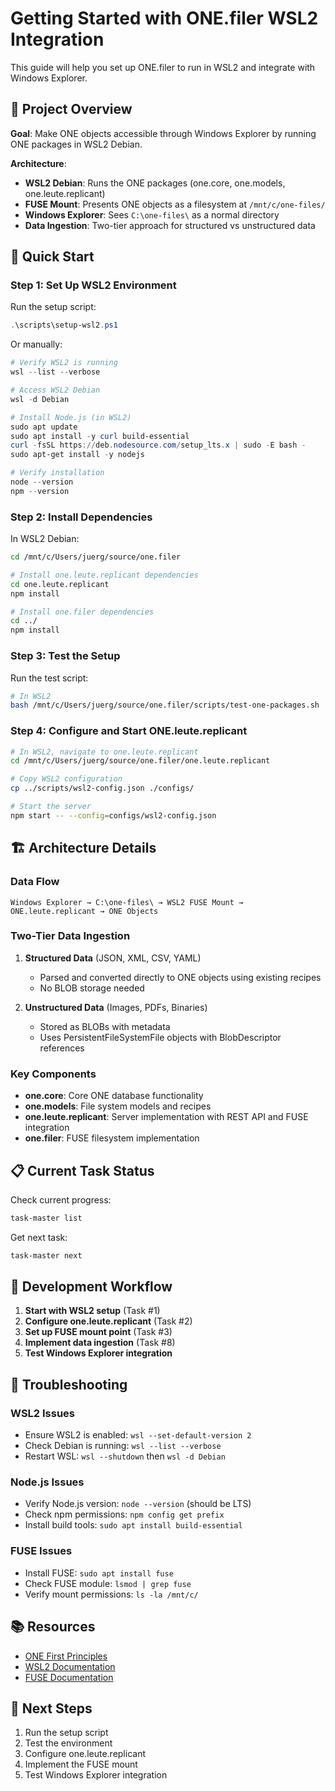# Getting Started with ONE.filer WSL2 Integration

This guide will help you set up ONE.filer to run in WSL2 and integrate with Windows Explorer.

## 🎯 Project Overview

**Goal**: Make ONE objects accessible through Windows Explorer by running ONE packages in WSL2 Debian.

**Architecture**:
- **WSL2 Debian**: Runs the ONE packages (one.core, one.models, one.leute.replicant)
- **FUSE Mount**: Presents ONE objects as a filesystem at `/mnt/c/one-files/`
- **Windows Explorer**: Sees `C:\one-files\` as a normal directory
- **Data Ingestion**: Two-tier approach for structured vs unstructured data

## 🚀 Quick Start

### Step 1: Set Up WSL2 Environment

Run the setup script:
```powershell
.\scripts\setup-wsl2.ps1
```

Or manually:
```powershell
# Verify WSL2 is running
wsl --list --verbose

# Access WSL2 Debian
wsl -d Debian

# Install Node.js (in WSL2)
sudo apt update
sudo apt install -y curl build-essential
curl -fsSL https://deb.nodesource.com/setup_lts.x | sudo -E bash -
sudo apt-get install -y nodejs

# Verify installation
node --version
npm --version
```

### Step 2: Install Dependencies

In WSL2 Debian:
```bash
cd /mnt/c/Users/juerg/source/one.filer

# Install one.leute.replicant dependencies
cd one.leute.replicant
npm install

# Install one.filer dependencies
cd ../
npm install
```

### Step 3: Test the Setup

Run the test script:
```bash
# In WSL2
bash /mnt/c/Users/juerg/source/one.filer/scripts/test-one-packages.sh
```

### Step 4: Configure and Start ONE.leute.replicant

```bash
# In WSL2, navigate to one.leute.replicant
cd /mnt/c/Users/juerg/source/one.filer/one.leute.replicant

# Copy WSL2 configuration
cp ../scripts/wsl2-config.json ./configs/

# Start the server
npm start -- --config=configs/wsl2-config.json
```

## 🏗️ Architecture Details

### Data Flow
```
Windows Explorer → C:\one-files\ → WSL2 FUSE Mount → ONE.leute.replicant → ONE Objects
```

### Two-Tier Data Ingestion

1. **Structured Data** (JSON, XML, CSV, YAML)
   - Parsed and converted directly to ONE objects using existing recipes
   - No BLOB storage needed

2. **Unstructured Data** (Images, PDFs, Binaries)
   - Stored as BLOBs with metadata
   - Uses PersistentFileSystemFile objects with BlobDescriptor references

### Key Components

- **one.core**: Core ONE database functionality
- **one.models**: File system models and recipes
- **one.leute.replicant**: Server implementation with REST API and FUSE integration
- **one.filer**: FUSE filesystem implementation

## 📋 Current Task Status

Check current progress:
```powershell
task-master list
```

Get next task:
```powershell
task-master next
```

## 🔧 Development Workflow

1. **Start with WSL2 setup** (Task #1)
2. **Configure one.leute.replicant** (Task #2)
3. **Set up FUSE mount point** (Task #3)
4. **Implement data ingestion** (Task #8)
5. **Test Windows Explorer integration**

## 🐛 Troubleshooting

### WSL2 Issues
- Ensure WSL2 is enabled: `wsl --set-default-version 2`
- Check Debian is running: `wsl --list --verbose`
- Restart WSL: `wsl --shutdown` then `wsl -d Debian`

### Node.js Issues
- Verify Node.js version: `node --version` (should be LTS)
- Check npm permissions: `npm config get prefix`
- Install build tools: `sudo apt install build-essential`

### FUSE Issues
- Install FUSE: `sudo apt install fuse`
- Check FUSE module: `lsmod | grep fuse`
- Verify mount permissions: `ls -la /mnt/c/`

## 📚 Resources

- [ONE First Principles](https://docs.refinio.one/one_first_principles/)
- [WSL2 Documentation](https://docs.microsoft.com/en-us/windows/wsl/)
- [FUSE Documentation](https://www.kernel.org/doc/html/latest/filesystems/fuse.html)

## 🎯 Next Steps

1. Run the setup script
2. Test the environment
3. Configure one.leute.replicant
4. Implement the FUSE mount
5. Test Windows Explorer integration 